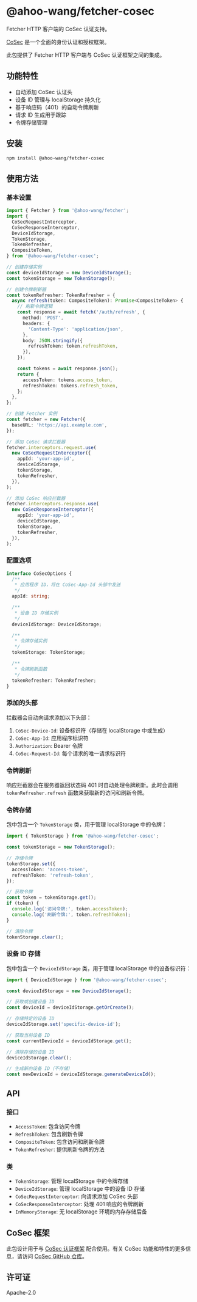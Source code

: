 # @ahoo-wang/fetcher-cosec

Fetcher HTTP 客户端的 CoSec 认证支持。

[CoSec](https://github.com/Ahoo-Wang/CoSec) 是一个全面的身份认证和授权框架。

此包提供了 Fetcher HTTP 客户端与 CoSec 认证框架之间的集成。

## 功能特性

- 自动添加 CoSec 认证头
- 设备 ID 管理与 localStorage 持久化
- 基于响应码（401）的自动令牌刷新
- 请求 ID 生成用于跟踪
- 令牌存储管理

## 安装

```bash
npm install @ahoo-wang/fetcher-cosec
```

## 使用方法

### 基本设置

```typescript
import { Fetcher } from '@ahoo-wang/fetcher';
import {
  CoSecRequestInterceptor,
  CoSecResponseInterceptor,
  DeviceIdStorage,
  TokenStorage,
  TokenRefresher,
  CompositeToken,
} from '@ahoo-wang/fetcher-cosec';

// 创建存储实例
const deviceIdStorage = new DeviceIdStorage();
const tokenStorage = new TokenStorage();

// 创建令牌刷新器
const tokenRefresher: TokenRefresher = {
  async refresh(token: CompositeToken): Promise<CompositeToken> {
    // 刷新令牌逻辑
    const response = await fetch('/auth/refresh', {
      method: 'POST',
      headers: {
        'Content-Type': 'application/json',
      },
      body: JSON.stringify({
        refreshToken: token.refreshToken,
      }),
    });

    const tokens = await response.json();
    return {
      accessToken: tokens.access_token,
      refreshToken: tokens.refresh_token,
    };
  },
};

// 创建 Fetcher 实例
const fetcher = new Fetcher({
  baseURL: 'https://api.example.com',
});

// 添加 CoSec 请求拦截器
fetcher.interceptors.request.use(
  new CoSecRequestInterceptor({
    appId: 'your-app-id',
    deviceIdStorage,
    tokenStorage,
    tokenRefresher,
  }),
);

// 添加 CoSec 响应拦截器
fetcher.interceptors.response.use(
  new CoSecResponseInterceptor({
    appId: 'your-app-id',
    deviceIdStorage,
    tokenStorage,
    tokenRefresher,
  }),
);
```

### 配置选项

```typescript
interface CoSecOptions {
  /**
   * 应用程序 ID，将在 CoSec-App-Id 头部中发送
   */
  appId: string;

  /**
   * 设备 ID 存储实例
   */
  deviceIdStorage: DeviceIdStorage;

  /**
   * 令牌存储实例
   */
  tokenStorage: TokenStorage;

  /**
   * 令牌刷新函数
   */
  tokenRefresher: TokenRefresher;
}
```

### 添加的头部

拦截器会自动向请求添加以下头部：

1. `CoSec-Device-Id`: 设备标识符（存储在 localStorage 中或生成）
2. `CoSec-App-Id`: 应用程序标识符
3. `Authorization`: Bearer 令牌
4. `CoSec-Request-Id`: 每个请求的唯一请求标识符

### 令牌刷新

响应拦截器会在服务器返回状态码 401 时自动处理令牌刷新。此时会调用 `tokenRefresher.refresh` 函数来获取新的访问和刷新令牌。

### 令牌存储

包中包含一个 `TokenStorage` 类，用于管理 localStorage 中的令牌：

```typescript
import { TokenStorage } from '@ahoo-wang/fetcher-cosec';

const tokenStorage = new TokenStorage();

// 存储令牌
tokenStorage.set({
  accessToken: 'access-token',
  refreshToken: 'refresh-token',
});

// 获取令牌
const token = tokenStorage.get();
if (token) {
  console.log('访问令牌:', token.accessToken);
  console.log('刷新令牌:', token.refreshToken);
}

// 清除令牌
tokenStorage.clear();
```

### 设备 ID 存储

包中包含一个 `DeviceIdStorage` 类，用于管理 localStorage 中的设备标识符：

```typescript
import { DeviceIdStorage } from '@ahoo-wang/fetcher-cosec';

const deviceIdStorage = new DeviceIdStorage();

// 获取或创建设备 ID
const deviceId = deviceIdStorage.getOrCreate();

// 存储特定的设备 ID
deviceIdStorage.set('specific-device-id');

// 获取当前设备 ID
const currentDeviceId = deviceIdStorage.get();

// 清除存储的设备 ID
deviceIdStorage.clear();

// 生成新的设备 ID（不存储）
const newDeviceId = deviceIdStorage.generateDeviceId();
```

## API

### 接口

- `AccessToken`: 包含访问令牌
- `RefreshToken`: 包含刷新令牌
- `CompositeToken`: 包含访问和刷新令牌
- `TokenRefresher`: 提供刷新令牌的方法

### 类

- `TokenStorage`: 管理 localStorage 中的令牌存储
- `DeviceIdStorage`: 管理 localStorage 中的设备 ID 存储
- `CoSecRequestInterceptor`: 向请求添加 CoSec 头部
- `CoSecResponseInterceptor`: 处理 401 响应的令牌刷新
- `InMemoryStorage`: 无 localStorage 环境的内存存储后备

## CoSec 框架

此包设计用于与 [CoSec 认证框架](https://github.com/Ahoo-Wang/CoSec) 配合使用。有关 CoSec
功能和特性的更多信息，请访问 [CoSec GitHub 仓库](https://github.com/Ahoo-Wang/CoSec)。

## 许可证

Apache-2.0
